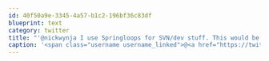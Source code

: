 ```yaml
---
id: 40f50a9e-3345-4a57-b1c2-196bf36c83df
blueprint: text
category: twitter
title: "'@nickwynja I use Springloops for SVN/dev stuff. This would be strictly client management. SL has ticketing too, might just use that."
caption: '<span class="username username_linked">@<a href="https://twitter.com/nickwynja" title="Nick Wynja">nickwynja</a></span> I use Springloops for SVN/dev stuff. This would be strictly client management. SL has ticketing too, might just use that.'
---
```

